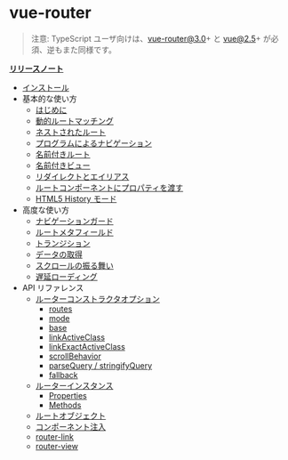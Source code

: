 # vue-router

> 注意: TypeScript ユーザ向けは、vue-router@3.0+ と vue@2.5+ が必須、逆もまた同様です。

**[リリースノート](https://github.com/vuejs/vue-router/releases)**

- [インストール](installation.md)
- 基本的な使い方
  - [はじめに](essentials/getting-started.md)
  - [動的ルートマッチング](essentials/dynamic-matching.md)
  - [ネストされたルート](essentials/nested-routes.md)
  - [プログラムによるナビゲーション](essentials/navigation.md)
  - [名前付きルート](essentials/named-routes.md)
  - [名前付きビュー](essentials/named-views.md)
  - [リダイレクトとエイリアス](essentials/redirect-and-alias.md)
  - [ルートコンポーネントにプロパティを渡す](essentials/passing-props.md)
  - [HTML5 History モード](essentials/history-mode.md)
- 高度な使い方
  - [ナビゲーションガード](advanced/navigation-guards.md)
  - [ルートメタフィールド](advanced/meta.md)
  - [トランジション](advanced/transitions.md)
  - [データの取得](advanced/data-fetching.md)
  - [スクロールの振る舞い](advanced/scroll-behavior.md)
  - [遅延ローディング](advanced/lazy-loading.md)
- API リファレンス
  - [ルーターコンストラクタオプション](api/options.md)
    - [routes](api/options.md#routes)
    - [mode](api/options.md#mode)
    - [base](api/options.md#base)
    - [linkActiveClass](api/options.md#linkactiveclass)
    - [linkExactActiveClass](api/options.md#linkexactactiveclass)
    - [scrollBehavior](api/options.md#scrollbehavior)
    - [parseQuery / stringifyQuery](api/options.md#parsequery--stringifyquery)
    - [fallback](api/options.md#fallback)
  - [ルーターインスタンス](api/router-instance.md)
    - [Properties](api/router-instance.md#properties)
    - [Methods](api/router-instance.md#methods)
  - [ルートオブジェクト](api/route-object.md)
  - [コンポーネント注入](api/component-injections.md)
  - [router-link](api/router-link.md)
  - [router-view](api/router-view.md)
